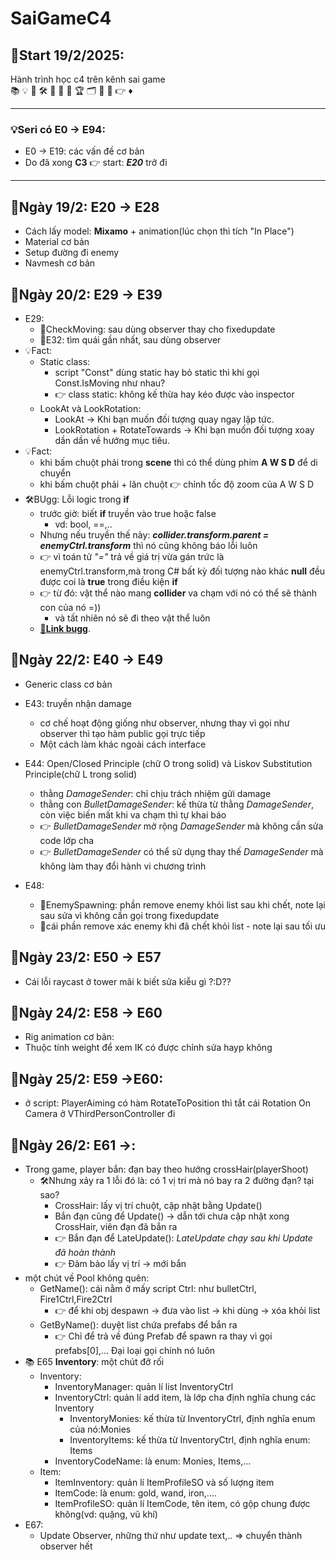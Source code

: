 # SaiGameC4
## 🚀Start 19/2/2025:
Hành trình học c4 trên kênh sai game\
📚 💡 🎯 🛠 🚀 🌅 🔄 🏆 🗂 🔖 📝 👉 ♦
___
### 💡Seri có E0 -> E94:
- E0 -> E19: các vấn đề cơ bản
- Do đã xong **C3** 👉 start: _**E20**_ trở đi
___
## 🌅Ngày 19/2: E20 -> E28
- Cách lấy model: **Mixamo** + animation(lúc chọn thì tích "In Place")
- Material cơ bản
- Setup đường đi enemy
- Navmesh cơ bản
## 🌅Ngày 20/2: E29 -> E39
- E29:
	- 🔖CheckMoving: sau dùng observer thay cho fixedupdate
	- 🔖E32: tìm quái gần nhất, sau dùng observer
- 💡Fact:
	- Static class:
		- script "Const" dùng static hay bỏ static thì khi gọi Const.IsMoving như nhau?
		- 👉 class static: không kế thừa hay kéo được vào inspector
	- LookAt và LookRotation:
		- LookAt → Khi bạn muốn đối tượng quay ngay lập tức.
		- LookRotation + RotateTowards → Khi bạn muốn đối tượng xoay dần dần về hướng mục tiêu.
- 💡Fact:
	- khi bấm chuột phải trong **scene** thì có thể dùng phím **A W S D** để di chuyển
	- khi bấm chuột phải + lăn chuột 👉 chỉnh tốc độ zoom của A W S D
- 🛠BUgg: Lỗi logic trong **if**
	- trước giờ: biết **if** truyền vào true hoặc false
		- vd: bool, ==,..
	- Nhưng nếu truyền thế này: _**collider.transform.parent = enemyCtrl.transform**_ thì nó cũng không báo lỗi luôn
	- 👉 vì toán tử _"="_ trả về giá trị vừa gán trức là enemyCtrl.transform,mà trong C# bất kỳ đối tượng nào khác **null** đều được coi là **true** trong điều kiện **if**
	- 👉 từ đó: vật thể nào mang **collider** va chạm với nó có thể sẽ thành con của nó =))
		- và tất nhiên nó sẽ đi theo vật thể luôn
	- [🔗**Link bugg**](https://youtu.be/07MBMTH6MPU).
## 🌅Ngày 22/2: E40 -> E49
- Generic class cơ bản
- E43: truyền nhận damage
	- cơ chế hoạt động giống như observer, nhưng thay vì gọi như observer thì tạo hàm public gọi trực tiếp
	- Một cách làm khác ngoài cách interface 

- E44: Open/Closed Principle (chữ O trong solid) và Liskov Substitution Principle(chữ L trong solid)
	- thằng *DamageSender*: chỉ chịu trách nhiệm gửi damage
	- thằng con *BulletDamageSender*: kế thừa từ thằng *DamageSender*, còn việc biến mất khi va chạm thì tự khai báo
	- 👉 *BulletDamageSender* mở rộng *DamageSender* mà không cần sửa code lớp cha
	- 👉 *BulletDamageSender* có thể sử dụng thay thế *DamageSender* mà không làm thay đổi hành vi chương trình
- E48:
	- 🔖EnemySpawning: phần remove enemy khỏi list sau khi chết, note lại sau sửa vì không cần gọi trong fixedupdate
	- 🔖cái phần remove xác enemy khi đã chết khỏi list - note lại sau tối ưu
## 🌅Ngày 23/2: E50 -> E57
- Cái lỗi raycast ở tower mãi k biết sửa kiễu gì ?:D??
## 🌅Ngày 24/2: E58 -> E60
- Rig animation cơ bản:
- Thuộc tính weight để xem IK có được chỉnh sửa hayp không
## 🌅Ngày 25/2: E59 ->E60:
- ở script: PlayerAiming có hàm RotateToPosition thì tắt cái Rotation On Camera ở VThirdPersonController đi
## 🌅Ngày 26/2: E61 ->:
- Trong game, player bắn: đạn bay theo hướng crossHair(playerShoot)
	- 🛠Nhưng xảy ra 1 lỗi đó là: có 1 vị trí mà nó bay ra 2 đường đạn? tại sao?
		- CrossHair: lấy vị trí chuột, cập nhật bằng Update()
		- Bắn đạn cũng để Update() -> dẫn tới chưa cập nhật xong CrossHair, viên đạn đã bắn ra
		- 👉 Bắn đạn để LateUpdate(): _LateUpdate chạy sau khi Update đã hoàn thành_
		- 👉 Đảm bảo lấy vị trí -> mới bắn
- một chút về Pool không quên:
	- GetName(): cái nằm ở mấy script Ctrl: như bulletCtrl, Fire1Ctrl,Fire2Ctrl
		- 👉 để khi obj despawn -> đưa vào list -> khi dùng -> xóa khỏi list
	- GetByName(): duyệt list chứa prefabs để bắn ra
		- 👉 Chỉ để trả về đúng Prefab để spawn ra thay vì gọi prefabs[0],... Đại loại gọi chính nó luôn
- 📚 E65 **Inventory**: một chút đỡ rối
	- Inventory:
		- InventoryManager: quản lí list InventoryCtrl
		- InventoryCtrl: quản lí add item, là lớp cha định nghĩa chung các Inventory
			- InventoryMonies: kế thừa từ InventoryCtrl, định nghĩa enum của nó:Monies
			- InventoryItems: kế thừa từ InventoryCtrl, định nghĩa enum: Items
		- InventoryCodeName: là enum: Monies, Items,...
	- Item:
		- ItemInventory: quản lí ItemProfileSO và số lượng item
		- ItemCode: là enum: gold, wand, iron,....
		- ItemProfileSO: quản lí ItemCode, tên item, có gộp chung được không(vd: quặng, vũ khí)
- E67:
	- Update Observer, những thứ như update text,.. => chuyển thành observer hết

